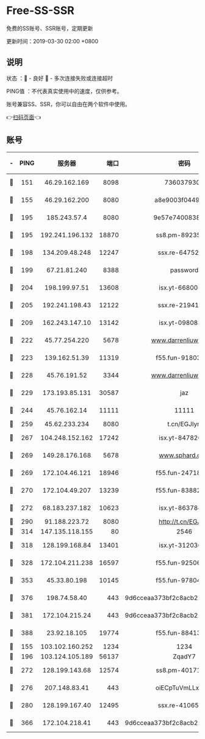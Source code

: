 # Free-SS-SSR

免费的SS账号、SSR账号，定期更新

更新时间：2019-03-30 02:00 +0800

## 说明

状态     ：🙂 - 良好 🙁 - 多次连接失败或连接超时

PING值   ：不代表真实使用中的速度，仅供参考。

账号兼容SS、SSR，你可以自由在两个软件中使用。

👉[扫码页面](https://liesauer.github.io/Free-SS-SSR/)👈

## 账号

|-|PING|服务器|端口|密码|加密方式|区域|
|:----:|:----:|:-----:|-----:|:----:|:----:|:----:|
|🙂|151|46.29.162.169|8098|7360379305|aes-256-cfb||
|🙂|155|46.29.162.200|8080|a8e9003f0449cea5|chacha20-ietf|RU|
|🙂|195|185.243.57.4|8080|9e57e7400838a01e|chacha20-ietf|US|
|🙂|195|192.241.196.132|18870|ss8.pm-89235292|aes-256-cfb|US|
|🙂|198|134.209.48.248|12247|ssx.re-64752924|aes-256-cfb|US|
|🙂|199|67.21.81.240|8388|password|aes-256-cfb|US|
|🙂|204|198.199.97.51|13608|isx.yt-66800500|aes-256-cfb|US|
|🙂|205|192.241.198.43|12122|ssx.re-21941720|aes-256-cfb|US|
|🙂|209|162.243.147.10|13142|isx.yt-09808373|aes-256-cfb|US|
|🙂|222|45.77.254.220|5678|www.darrenliuwei.com|aes-256-cfb|SG|
|🙂|223|139.162.51.39|11319|f55.fun-91803010|aes-256-cfb|SG|
|🙂|228|45.76.191.52|3344|www.darrenliuwei.com|aes-256-cfb|JP|
|🙂|229|173.193.85.131|30587|jaz|aes-256-cfb|US|
|🙂|244|45.76.162.14|11111|11111|aes-256-cfb|SG|
|🙂|259|45.62.233.234|8080|t.cn/EGJIyrl|rc4-md5|CA|
|🙂|267|104.248.152.162|17242|isx.yt-84782037|aes-256-cfb|SG|
|🙂|269|149.28.176.168|5678|www.sphard.com|aes-256-cfb|AU|
|🙂|269|172.104.46.121|18946|f55.fun-24718503|aes-256-cfb|SG|
|🙂|270|172.104.49.207|13239|f55.fun-83882442|aes-256-cfb|SG|
|🙂|272|68.183.237.182|10623|isx.yt-86378455|aes-256-cfb|SG|
|🙂|290|91.188.223.72|8080|http://t.cn/EGJIyrl|rc4-md5|RU|
|🙂|314|147.135.118.155|80|2546|chacha20|US|
|🙂|318|128.199.168.84|13401|isx.yt-31203634|aes-256-cfb|SG|
|🙂|328|172.104.211.238|16597|f55.fun-92506432|aes-256-cfb|US|
|🙂|353|45.33.80.198|10145|f55.fun-97804502|aes-256-cfb|US|
|🙂|376|198.74.58.40|443|9d6cceaa373bf2c8acb22e60b6a58be6|aes-256-cfb|US|
|🙂|381|172.104.215.24|443|9d6cceaa373bf2c8acb22e60b6a58be6|aes-256-cfb|US|
|🙂|388|23.92.18.105|19774|f55.fun-88413753|aes-256-cfb|US|
|🙂|155|103.102.160.252|1234|1234|rc4-md5|JP|
|🙂|196|103.124.105.189|56137|ZqadY7|chacha20|US|
|🙂|272|128.199.143.68|12574|ss8.pm-40171422|aes-256-cfb|SG|
|🙂|276|207.148.83.41|443|oiECpTuVmLLxk4Ts|aes-256-cfb|AU|
|🙂|280|128.199.167.40|12495|ssx.re-41065683|aes-256-cfb|SG|
|🙂|366|172.104.218.41|443|9d6cceaa373bf2c8acb22e60b6a58be6|aes-256-cfb|US|
